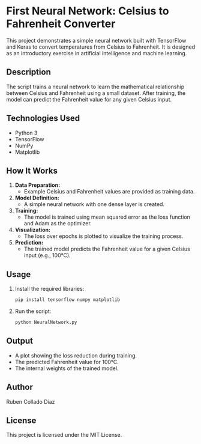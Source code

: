 # First Neural Network: Celsius to Fahrenheit Converter

This project demonstrates a simple neural network built with TensorFlow and Keras to convert temperatures from Celsius to Fahrenheit. It is designed as an introductory exercise in artificial intelligence and machine learning.

## Description

The script trains a neural network to learn the mathematical relationship between Celsius and Fahrenheit using a small dataset. After training, the model can predict the Fahrenheit value for any given Celsius input.

## Technologies Used

- Python 3
- TensorFlow
- NumPy
- Matplotlib

## How It Works

1. **Data Preparation:**
   - Example Celsius and Fahrenheit values are provided as training data.
2. **Model Definition:**
   - A simple neural network with one dense layer is created.
3. **Training:**
   - The model is trained using mean squared error as the loss function and Adam as the optimizer.
4. **Visualization:**
   - The loss over epochs is plotted to visualize the training process.
5. **Prediction:**
   - The trained model predicts the Fahrenheit value for a given Celsius input (e.g., 100°C).

## Usage

1. Install the required libraries:
   ```bash
   pip install tensorflow numpy matplotlib
   ```
2. Run the script:
   ```bash
   python NeuralNetwork.py
   ```

## Output

- A plot showing the loss reduction during training.
- The predicted Fahrenheit value for 100°C.
- The internal weights of the trained model.

## Author

Ruben Collado Diaz

## License

This project is licensed under the MIT License.
